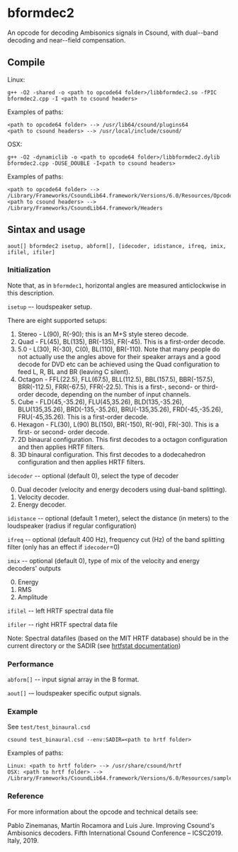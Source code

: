# bformdec2

An opcode for decoding Ambisonics signals in Csound, with dual--band decoding and near--field compensation.

## Compile

Linux:
```
g++ -O2 -shared -o <path to opcode64 folder>/libbformdec2.so -fPIC bformdec2.cpp -I <path to csound headers>
```

Examples of paths:
```
<path to opcode64 folder> --> /usr/lib64/csound/plugins64
<path to csound headers> --> /usr/local/include/csound/
```

OSX:
```
g++ -O2 -dynamiclib -o <path to opcode64 folder>/libbformdec2.dylib bformdec2.cpp -DUSE_DOUBLE -I<path to csound headers>
```

Examples of paths:
```
<path to opcode64 folder> --> /Library/Frameworks/CsoundLib64.framework/Versions/6.0/Resources/Opcodes64 
<path to csound headers> --> /Library/Frameworks/CsoundLib64.framework/Headers
```

## Sintax and usage
```
aout[] bformdec2 isetup, abform[], [idecoder, idistance, ifreq, imix, ifilel, ifiler]
```
### Initialization

Note that, as in `bformdec1`, horizontal angles are measured anticlockwise in this description.

`isetup` –- loudspeaker setup.

There are eight supported setups:

1. Stereo - L(90), R(-90); this is an M+S style stereo decode.
2. Quad - FL(45), BL(135), BR(-135), FR(-45). This is a first-order decode.
3. 5.0 - L(30), R(-30), C(0), BL(110), BR(-110). Note that many people do not actually use the angles above for their speaker arrays and a good decode for DVD etc can be achieved using the Quad configuration to feed L, R, BL and BR (leaving C silent).
4. Octagon - FFL(22.5), FLL(67.5), BLL(112.5), BBL(157.5), BBR(-157.5), BRR(-112.5), FRR(-67.5), FFR(-22.5). This is a first-, second- or third-order decode, depending on the number of input channels.
5. Cube - FLD(45,-35.26), FLU(45,35.26), BLD(135,-35.26), BLU(135,35.26), BRD(-135,-35.26), BRU(-135,35.26), FRD(-45,-35.26), FRU(-45,35.26). This is a first-order decode.
6. Hexagon - FL(30), L(90) BL(150), BR(-150), R(-90), FR(-30). This is a first- or second- order decode.
21. 2D binaural configuration. This first decodes to a octagon configuration and then applies HRTF filters.
31. 3D binaural configuration. This first decodes to a dodecahedron configuration and then applies HRTF filters.

`idecoder` -- optional (default 0), select the type of decoder

0. Dual decoder (velocity and energy decoders using dual-band splitting).
1. Velocity decoder.
2. Energy decoder.

`idistance` -- optional (default 1 meter), select the distance (in meters) to the loudspeaker (radius if regular configuration)

`ifreq` -- optional (default 400 Hz), frequency cut (Hz) of the band splitting filter (only has an effect if `idecoder`=0)

`imix` -- optional (default 0), type of mix of the velocity and energy decoders' outputs

0. Energy
1. RMS
2. Amplitude

`ifilel` -- left HRTF spectral data file

`ifiler` -- right HRTF spectral data file

Note: Spectral datafiles (based on the MIT HRTF database) should be in the current directory or the SADIR (see [hrtfstat documentation](http://www.csounds.com/manual/html/hrtfstat.html))

### Performance
`abform[]` -- input signal array in the B format.

`aout[]` -– loudspeaker specific output signals.

### Example
See `test/test_binaural.csd`

```
csound test_binaural.csd --env:SADIR=<path to hrtf folder>
```

Examples of paths:

```
Linux: <path to hrtf folder> --> /usr/share/csound/hrtf
OSX: <path to hrtf folder> --> /Library/Frameworks/CsoundLib64.framework/Versions/6.0/Resources/samples

```
### Reference

For more information about the opcode and technical details see:

Pablo Zinemanas, Martín Rocamora and Luis Jure. Improving Csound's Ambisonics decoders. Fifth International Csound Conference – ICSC2019. Italy, 2019.

